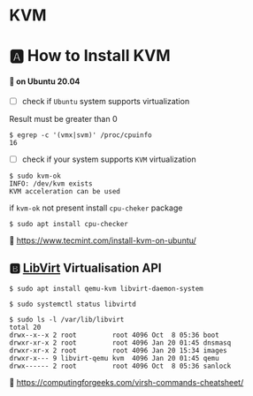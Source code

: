 # KVM

# :a: How to Install KVM

#### :bookmark: on Ubuntu 20.04


- [ ] check if `Ubuntu` system supports virtualization

Result must be greater than 0 

```
$ egrep -c '(vmx|svm)' /proc/cpuinfo
16
```

- [ ] check if your system supports `KVM` virtualization

```
$ sudo kvm-ok
INFO: /dev/kvm exists
KVM acceleration can be used
```

if `kvm-ok` not present install `cpu-cheker` package

```
$ sudo apt install cpu-checker
```

:closed_book: https://www.tecmint.com/install-kvm-on-ubuntu/


## :b: [LibVirt](https://libvirt.org/) Virtualisation API


```
$ sudo apt install qemu-kvm libvirt-daemon-system
```

```
$ sudo systemctl status libvirtd
```

```
$ sudo ls -l /var/lib/libvirt
total 20
drwx--x--x 2 root         root 4096 Oct  8 05:36 boot
drwxr-xr-x 2 root         root 4096 Jan 20 01:45 dnsmasq
drwxr-xr-x 2 root         root 4096 Jan 20 15:34 images
drwxr-x--- 9 libvirt-qemu kvm  4096 Jan 20 01:45 qemu
drwx------ 2 root         root 4096 Oct  8 05:36 sanlock
```

:open_book: https://computingforgeeks.com/virsh-commands-cheatsheet/




